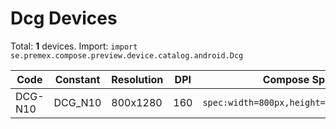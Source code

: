 # Dcg Devices

Total: **1** devices. Import: `import se.premex.compose.preview.device.catalog.android.Dcg`

| Code | Constant | Resolution | DPI | Compose Spec | Preview Usage |
|------|----------|------------|-----|-------------|---------------|
| DCG-N10 | DCG_N10 | 800x1280 | 160 | `spec:width=800px,height=1280px,dpi=160` | `@Preview(device = Dcg.DCG_N10)` |

<!-- Generated automatically. Do not edit manually. -->
